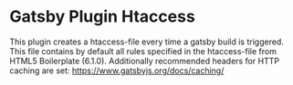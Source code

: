 # Gatsby Plugin Htaccess

This plugin creates a htaccess-file every time a gatsby build is triggered. 
This file contains by default all rules specified in the htaccess-file from HTML5 Boilerplate (6.1.0). 
Additionally recommended headers for HTTP caching are set: https://www.gatsbyjs.org/docs/caching/


